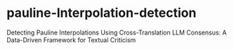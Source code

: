 # pauline-Interpolation-detection
Detecting Pauline Interpolations Using Cross-Translation LLM Consensus: A Data-Driven Framework for Textual Criticism
